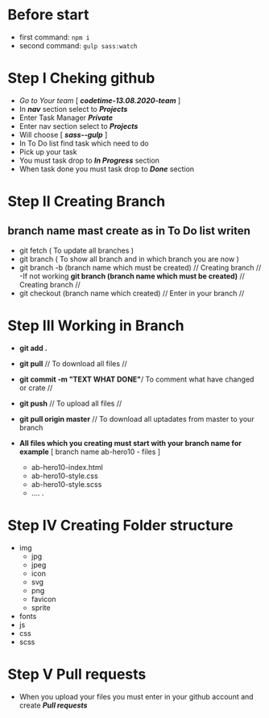# Before start

- first command: `npm i`
- second command: `gulp sass:watch`

# Step I Cheking github

- *Go to Your team* [ ***codetime-13.08.2020-team*** ]
- In ***nav*** section select to ***Projects***
- Enter Task Manager ***Private***
- Enter nav section select to ***Projects***
- Will choose [ ***sass--gulp*** ]
- In To Do list find task which need to do
- Pick up your task
- You must task drop to ***In Progress*** section
- When task done you must task drop to ***Done*** section
  
# Step II Creating Branch

## **branch name mast create as in To Do list writen**

- git fetch  ( To update all branches )
- git branch ( To show all branch and in which branch you are now )
- git branch -b (branch name which must be created) // Creating branch //
  -If not working **git branch (branch name which must be created)** // Creating branch //
- git checkout (branch name which created) // Enter in your branch //

# Step III Working in Branch

- **git add .**
- **git pull** // To download all files //
- **git commit -m "TEXT WHAT DONE"**/ To comment what have changed or crate //

- **git push** // To upload all files //
  

- **git pull origin master** // To download all uptadates from master to your branch

- **All files which you creating must start with your branch name for example**
  [ branch name ab-hero10 - files ]
  - ab-hero10-index.html
  - ab-hero10-style.css
  - ab-hero10-style.scss
  - .... .


# Step IV Creating Folder structure

- img
  - jpg
  - jpeg
  - icon
  - svg
  - png
  - favicon
  - sprite
- fonts
- js
- css
- scss

# Step V Pull requests

  - When you upload your files you must enter in your github account and create ***Pull requests***
  
